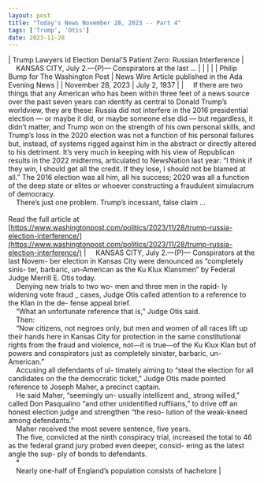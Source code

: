 ```yaml
---
layout: post
title: "Today's News November 28, 2023 -- Part 4"
tags: ['Trump', 'Otis']
date: 2023-11-28
---
```


| Trump Lawyers Id Election Denial’S Patient Zero: Russian Interference | &nbsp;&nbsp;&nbsp;&nbsp;KANSAS CITY, July 2.—(P)— Conspirators at the last  ... |
|  |  |
| Philip Bump for The Washington Post | News Wire Article published in the Ada Evening News |
| November 28, 2023 | July 2, 1937 |
| &nbsp;&nbsp;&nbsp;&nbsp;If there are two things that any American who has been within three feet of a news source over the past seven years can identify as central to Donald Trump’s worldview, they are these: Russia did not interfere in the 2016 presidential election — or maybe it did, or maybe someone else did — but regardless, it didn’t matter, and Trump won on the strength of his own personal skills, and Trump’s loss in the 2020 election was not a function of his personal failures but, instead, of systems rigged against him in the abstract or directly altered to his detriment. It’s very much in keeping with his view of Republican results in the 2022 midterms, articulated to NewsNation last year: “I think if they win, I should get all the credit. If they lose, I should not be blamed at all.” The 2016 election was all him, all his success; 2020 was all a function of the deep state or elites or whoever constructing a fraudulent simulacrum of democracy.<br>&nbsp;&nbsp;&nbsp;&nbsp;There’s just one problem. Trump’s incessant, false claim ...<br><br>Read the full article at<br>[https://www.washingtonpost.com/politics/2023/11/28/trump-russia-election-interference/](https://www.washingtonpost.com/politics/2023/11/28/trump-russia-election-interference/) | &nbsp;&nbsp;&nbsp;&nbsp;KANSAS CITY, July 2.—(P)— Conspirators at the last Novem- ber election in Kansas City were denounced as “completely sinis- ter, barbaric, un-American as the Ku Klux Klansmen” by Federal Judge Merrill E. Otis today.<br>&nbsp;&nbsp;&nbsp;&nbsp;Denying new trials to two wo- men and three men in the rapid- ly widening vote fraud _ cases, Judge Otis called attention to a reference to the Klan in the de- fense appeal brief.<br>&nbsp;&nbsp;&nbsp;&nbsp;“What an unfortunate reference that is,” Judge Otis said.<br>&nbsp;&nbsp;&nbsp;&nbsp;Then:<br>&nbsp;&nbsp;&nbsp;&nbsp;“Now citizens, not negroes only, but men and women of all races lift up their hands here in Kansas City for protection in the same constitutional rights from the fraud and violence, not—it is true—of the Ku Klux Klan but of powers and conspirators just as completely sinister, barbaric, un-American.”<br>&nbsp;&nbsp;&nbsp;&nbsp;Accusing all defendants of ul- timately aiming to “steal the election for all candidates on the the democratic ticket,” Judge Otis made pointed reference to Joseph Maher, a precinct captain.<br>&nbsp;&nbsp;&nbsp;&nbsp;He said Maher, “seemingly un- usually intellizent and_ strong willed,” called Don Pasqualino “and other unidentified ruffiians,” to drive off an honest election judge and strengthen “the reso- lution of the weak-kneed among defendants.”<br>&nbsp;&nbsp;&nbsp;&nbsp;Maher received the most severe sentence, five years.<br>&nbsp;&nbsp;&nbsp;&nbsp;The five, convicted at the ninth conspiracy trial, increased the total to 46 as the federal grand jury probed even deeper, consid- ering as the latest angle the sup- ply of bonds to defendants.<br>&nbsp;&nbsp;&nbsp;&nbsp;*<br>&nbsp;&nbsp;&nbsp;&nbsp;Nearly one-half of England’s population consists of hachelore  |